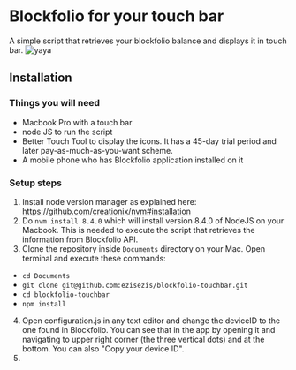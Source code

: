 # Blockfolio for your touch bar
A simple script that retrieves your blockfolio balance and displays it in touch bar.
![yaya](http://i1054.photobucket.com/albums/s496/azyrock/touchbar_zpss5ghyybb.png)
## Installation
### Things you will need
 - Macbook Pro with a touch bar
 - node JS to run the script
 - Better Touch Tool to display the icons. It has a 45-day trial period and later pay-as-much-as-you-want scheme.
 - A mobile phone who has Blockfolio application installed on it

 ### Setup steps
1. Install node version manager as explained here: https://github.com/creationix/nvm#installation
2. Do ```nvm install 8.4.0``` which will install version 8.4.0 of NodeJS on your Macbook. This is needed to execute the script that retrieves the information from Blockfolio API.
3. Clone the repository inside ```Documents``` directory on your Mac. Open terminal and execute these commands:
 - ```cd Documents```
 - ```git clone git@github.com:ezisezis/blockfolio-touchbar.git```
 - ```cd blockfolio-touchbar```
 - ```npm install```
4.  Open configuration.js in any text editor and change the deviceID to the one found in Blockfolio. You can see that in the app by opening it and navigating to upper right corner (the three vertical dots) and at the bottom. You can also "Copy your device ID".
5.  

